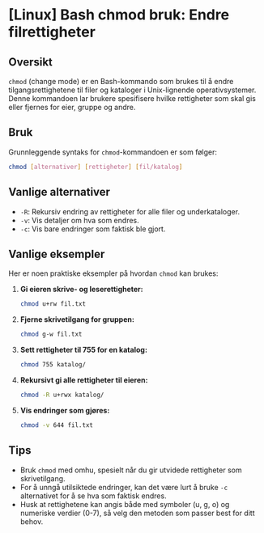 # [Linux] Bash chmod bruk: Endre filrettigheter

## Oversikt
`chmod` (change mode) er en Bash-kommando som brukes til å endre tilgangsrettighetene til filer og kataloger i Unix-lignende operativsystemer. Denne kommandoen lar brukere spesifisere hvilke rettigheter som skal gis eller fjernes for eier, gruppe og andre.

## Bruk
Grunnleggende syntaks for `chmod`-kommandoen er som følger:

```bash
chmod [alternativer] [rettigheter] [fil/katalog]
```

## Vanlige alternativer
- `-R`: Rekursiv endring av rettigheter for alle filer og underkataloger.
- `-v`: Vis detaljer om hva som endres.
- `-c`: Vis bare endringer som faktisk ble gjort.

## Vanlige eksempler
Her er noen praktiske eksempler på hvordan `chmod` kan brukes:

1. **Gi eieren skrive- og leserettigheter:**
   ```bash
   chmod u+rw fil.txt
   ```

2. **Fjerne skrivetilgang for gruppen:**
   ```bash
   chmod g-w fil.txt
   ```

3. **Sett rettigheter til 755 for en katalog:**
   ```bash
   chmod 755 katalog/
   ```

4. **Rekursivt gi alle rettigheter til eieren:**
   ```bash
   chmod -R u+rwx katalog/
   ```

5. **Vis endringer som gjøres:**
   ```bash
   chmod -v 644 fil.txt
   ```

## Tips
- Bruk `chmod` med omhu, spesielt når du gir utvidede rettigheter som skrivetilgang.
- For å unngå utilsiktede endringer, kan det være lurt å bruke `-c` alternativet for å se hva som faktisk endres.
- Husk at rettighetene kan angis både med symboler (u, g, o) og numeriske verdier (0-7), så velg den metoden som passer best for ditt behov.